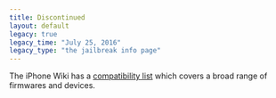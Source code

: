 ```yaml
---
title: Discontinued
layout: default
legacy: true
legacy_time: "July 25, 2016"
legacy_type: "the jailbreak info page"
---
```


The iPhone Wiki has a [compatibility list](https://www.theiphonewiki.com/wiki/Jailbreak) which covers a broad range of firmwares and devices.
